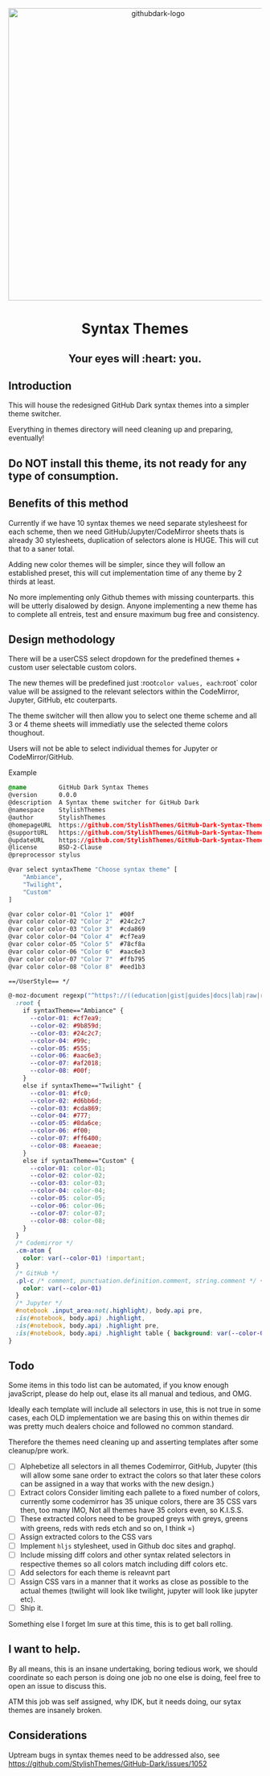 <p align="center">
  <img alt="githubdark-logo" src="https://cdn.jsdelivr.net/gh/StylishThemes/logos@master/github.dark/githubdark-mini.svg" width="580">
</p>
<h1 align="center"><b>Syntax Themes</b></h1>
<h2 align="center">Your eyes will&nbsp;:heart:&nbsp;you.</h2>

## Introduction

This will house the redesigned GitHub Dark syntax themes into a simpler theme switcher.

Everything in themes directory will need cleaning up and preparing, eventually!

## Do NOT install this theme, its not ready for any type of consumption.

## Benefits of this method

Currently if we have 10 syntax themes we need separate stylesheest for each scheme, then we need GitHub/Jupyter/CodeMirror sheets thats is already 30 stylesheets,
duplication of selectors alone is HUGE. This will cut that to a saner total.

Adding new color themes will be simpler, since they will follow an established preset,
this will cut implementation time of any theme by 2 thirds at least.

No more implementing only Github themes with missing counterparts.
this will be utterly disalowed by design. Anyone implementing a new theme has to complete all entreis, test and ensure maximum bug free and consistency.

## Design methodology

There will be a userCSS select dropdown for the predefined themes + custom user selectable custom colors.

The new themes will be predefined just :root` color values, each `:root` color value will be assigned to the relevant selectors within the CodeMirror, Jupyter, GitHub, etc couterparts.

The theme switcher will then allow you to select one theme scheme and all 3 or 4 theme sheets will immediatly use the selected theme colors thoughout.

Users will not be able to select individual themes for Jupyter or CodeMirror/GitHub.

Example 

```css
@name         GitHub Dark Syntax Themes
@version      0.0.0
@description  A Syntax theme switcher for GitHub Dark
@namespace    StylishThemes
@author       StylishThemes
@homepageURL  https://github.com/StylishThemes/GitHub-Dark-Syntax-Themes
@supportURL   https://github.com/StylishThemes/GitHub-Dark-Syntax-Themes/issues/new/choose
@updateURL    https://github.com/StylishThemes/GitHub-Dark-Syntax-Themes/github-dark-syntax-themes.css
@license      BSD-2-Clause
@preprocessor stylus

@var select syntaxTheme "Choose syntax theme" [
	"Ambiance",
	"Twilight",
	"Custom"
]

@var color color-01 "Color 1"  #00f
@var color color-02 "Color 2"  #24c2c7
@var color color-03 "Color 3"  #cda869
@var color color-04 "Color 4"  #cf7ea9
@var color color-05 "Color 5"  #78cf8a
@var color color-06 "Color 6"  #aac6e3
@var color color-07 "Color 7"  #ffb795
@var color color-08 "Color 8"  #eed1b3

==/UserStyle== */

@-moz-document regexp("^https?://((education|gist|guides|docs|lab|raw|resources|status|developer|support)\\.)?github\\.com/((?!generated_pages/preview).)*$"), domain("githubusercontent.com"), domain("graphql-explorer.githubapp.com"), domain("www.githubstatus.com") {
  :root {
    if syntaxTheme=="Ambiance" {
      --color-01: #cf7ea9;
      --color-02: #9b859d;
      --color-03: #24c2c7;
      --color-04: #99c;
      --color-05: #555;
      --color-06: #aac6e3;
      --color-07: #af2018;
      --color-08: #00f;
    }
    else if syntaxTheme=="Twilight" {
      --color-01: #fc0;
      --color-02: #d6bb6d;
      --color-03: #cda869;
      --color-04: #777;
      --color-05: #8da6ce;
      --color-06: #f00;
      --color-07: #ff6400;
      --color-08: #aeaeae;
    }
    else if syntaxTheme=="Custom" {
      --color-01: color-01;
      --color-02: color-02;
      --color-03: color-03;
      --color-04: color-04;
      --color-05: color-05;
      --color-06: color-06;
      --color-07: color-07;
      --color-08: color-08;
    }
  }
  /* Codemirror */
  .cm-atom {
    color: var(--color-01) !important;
  }
  /* GitHub */
  .pl-c /* comment, punctuation.definition.comment, string.comment */ {
    color: var(--color-01)
  }
  /* Jupyter */
  #notebook .input_area:not(.highlight), body.api pre,
  :is(#notebook, body.api) .highlight,
  :is(#notebook, body.api) .highlight pre,
  :is(#notebook, body.api) .highlight table { background: var(--color-08) !important; color: var(--color-01) !important; }
}
```

## Todo

Some items in this todo list can be automated, if you know enough javaScript, please do help out, elase its all manual and tedious, and OMG.

Ideally each template will include all selectors in use, this is not true in some cases,
each OLD implementation we are basing this on within themes dir was pretty much dealers choice and followed no common standard.

Therefore the themes need cleaning up and asserting templates after some cleanup/pre work.

- [ ] Alphebetize all selectors in all themes Codemirror, GitHub, Jupyter
      (this will allow some sane order to extract the colors so that later these colors can be assigned in a way that works with the new design.)
- [ ] Extract colors
      Consider limiting each pallete to a fixed number of colors, currently some codemirror has 35 unique colors, there are 35 CSS vars then, too many IMO,
      Not all themes have 35 colors even, so K.I.S.S.
- [ ] These extracted colors need to be grouped greys with greys, greens with greens, reds with reds etch and so on, I think =)
- [ ] Assign extracted colors to the CSS vars
- [ ] Implement `hljs` stylesheet, used in Github doc sites and graphql.
- [ ] Include missing diff colors and other syntax related selectors in respective themes so all colors match including diff colors etc.
- [ ] Add selectors for each theme is releavnt part
- [ ] Assign CSS vars in a manner that it works as close as possible to the actual themes (twilight will look like twilight, jupyter will look like jupyter etc).
- [ ] Ship it.

Something else I forget Im sure at this time, this is to get ball rolling.

## I want to help.

By all means, this is an insane undertaking, boring tedious work, we should coordinate so each person is doing one job no one else is doing, feel free to open an issue to discuss this.

ATM this job was self assigned, why IDK, but it needs doing, our sytax themes are insanely broken.

## Considerations

Uptream bugs in syntax themes need to be addressed also, see https://github.com/StylishThemes/GitHub-Dark/issues/1052
